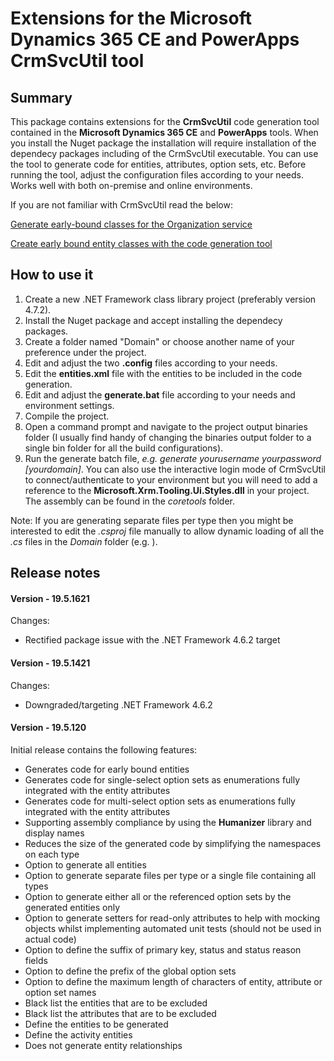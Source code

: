 ﻿#	Extensions for the Microsoft Dynamics 365 CE and PowerApps CrmSvcUtil tool

##	Summary

This package contains extensions for the **CrmSvcUtil** code generation tool contained in the **Microsoft Dynamics 365 CE** and **PowerApps** tools.
When you install the Nuget package the installation will require installation of the dependecy packages including of the CrmSvcUtil executable. You can use the tool to generate code for entities, attributes, option sets, etc. Before running the tool, adjust the configuration files according to your needs. Works well with both on-premise and online environments.

If you are not familiar with CrmSvcUtil read the below:

[Generate early-bound classes for the Organization service](https://docs.microsoft.com/en-us/powerapps/developer/common-data-service/org-service/generate-early-bound-classes)

[Create early bound entity classes with the code generation tool](https://docs.microsoft.com/en-us/dynamics365/customer-engagement/developer/org-service/create-early-bound-entity-classes-code-generation-tool)

##	How to use it

1. Create a new .NET Framework class library project (preferably version 4.7.2).
2. Install the Nuget package and accept installing the dependecy packages.
3. Create a folder named "Domain" or choose another name of your preference under the project.
4. Edit and adjust the two **.config** files according to your needs.
5. Edit the **entities.xml** file with the entities to be included in the code generation.
6. Edit and adjust the **generate.bat** file according to your needs and environment settings.
7. Compile the project.
8. Open a command prompt and navigate to the project output binaries folder (I usually find handy of changing the binaries output folder to a single bin folder for all the build configurations).
9. Run the generate batch file, *e.g. generate yourusername yourpassword [yourdomain]*. You can also use the interactive login mode of CrmSvcUtil to connect/authenticate to your environment but you will need to add a reference to the **Microsoft.Xrm.Tooling.Ui.Styles.dll** in your project. The assembly can be found in the *coretools* folder.

Note: If you are generating separate files per type then you might be interested to edit the *.csproj* file manually to allow dynamic loading of all the *.cs* files in the *Domain* folder \(e.g. <Compile Include="Domain\\\*.cs" />\).

##	Release notes

####	Version - 19.5.1621

Changes:
- Rectified package issue with the .NET Framework 4.6.2 target

####	Version - 19.5.1421

Changes:
- Downgraded/targeting .NET Framework 4.6.2

####	Version - 19.5.120

Initial release contains the following features:
- Generates code for early bound entities
- Generates code for single-select option sets as enumerations fully integrated with the entity attributes
- Generates code for multi-select option sets as enumerations fully integrated with the entity attributes
- Supporting assembly compliance by using the **Humanizer** library and display names
- Reduces the size of the generated code by simplifying the namespaces on each type
- Option to generate all entities
- Option to generate separate files per type or a single file containing all types
- Option to generate either all or the referenced option sets by the generated entities only
- Option to generate setters for read-only attributes to help with mocking objects whilst implementing automated unit tests (should not be used in actual code)
- Option to define the suffix of primary key, status and status reason fields
- Option to define the prefix of the global option sets
- Option to define the maximum length of characters of entity, attribute or option set names
- Black list the entities that are to be excluded
- Black list the attributes that are to be excluded
- Define the entities to be generated
- Define the activity entities
- Does not generate entity relationships

